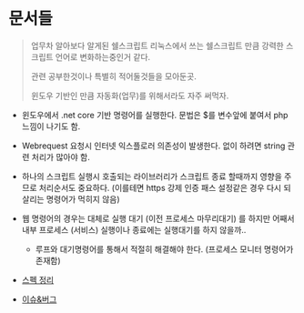 # 문서들

>업무차 알아보다 알게된 쉘스크립트 리눅스에서 쓰는 쉘스크립트 만큼 강력한 스크립트 언어로 변화하는중인거 같다.
>
>관련 공부한것이나 특별히 적어둘것들을 모아둔곳.
>
>윈도우 기반인 만큼 자동화(업무)를 위해서라도 자주 써먹자.

- 윈도우에서 .net core 기반 명령어를 실행한다. 문법은 $를 변수앞에 붙여서 php 느낌이 나기도 함.
- Webrequest 요청시 인터넷 익스플로러 의존성이 발생한다. 없이 하려면 string 관련 처리가 많아야 함.
- 하나의 스크립트 실행시 호출되는 라이브러리가 스크립트 종료 할때까지 영향을 주므로 처리순서도 중요하다. (이를테면 https 강제 인증 패스 설정같은 경우 다시 되살리는 명령어가 먹히지 않음)
- 웹 명령어의 경우는 대체로 실행 대기 (이전 프로세스 마무리대기) 를 하지만 어째서 내부 프로세스 (서비스) 실행이나 종료에는 실행대기를 하지 않을까..
  - 루프와 대기명령어를 통해서 적절히 해결해야 한다. (프로세스 모니터 명령어가 존재함)

- [스펙 정리](/Interpreter/PowerShell/SPEC.md)
- [이슈&버그](/Interpreter/PowerShell/ISSUE%26BUG.md)

